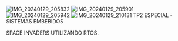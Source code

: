 ![IMG_20240129_205832](https://github.com/EzeMat21/Space-Invaders/assets/126365409/1a87f3f8-44d9-4632-a522-726cd72ca1c2)
![IMG_20240129_205901](https://github.com/EzeMat21/Space-Invaders/assets/126365409/a18693bd-61da-48fa-81de-00796d787953)
![IMG_20240129_205942](https://github.com/EzeMat21/Space-Invaders/assets/126365409/d2ab4b51-5467-426a-bfa0-6bca5952eaeb)
![IMG_20240129_210131](https://github.com/EzeMat21/Space-Invaders/assets/126365409/0e3ea4ff-a58e-478c-bba3-0cc81b2af7a0)
TP2 ESPECIAL - SISTEMAS EMBEBIDOS

SPACE INVADERS UTILIZANDO RTOS.


